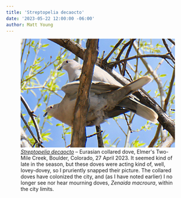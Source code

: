 ```yaml
---
title: 'Streptopelia decaocto'
date: '2023-05-22 12:00:00 -06:00'
author: Matt Young
---
```


<figure>
<img src="/uploads/2023/P1010189_Doves_600_2.JPG" alt="Eurasian collared dove"/>
<figcaption><a href="https://www.allaboutbirds.org/guide/Eurasian_Collared-Dove/overview"><i>Streptopelia decaocto</i></a> &ndash; Eurasian collared dove, Elmer's Two-Mile Creek, Boulder, Colorado, 27 April 2023. It seemed kind of late in the season, but these doves were acting kind of, well, lovey-dovey, so I pruriently snapped their picture. The collared doves have colonized the city, and (as I have noted earlier) I no longer see nor hear mourning doves, <i>Zenaida macroura</i>, within the city limits.
</figcaption>
</figure>  




